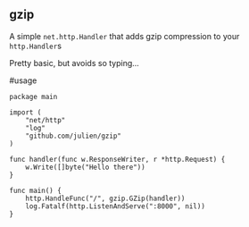 gzip
-----

A simple `net.http.Handler` that adds gzip compression to your `http.Handler`s

Pretty basic, but avoids so typing...


#usage
```
package main

import (
    "net/http"
    "log"
    "github.com/julien/gzip"
)

func handler(func w.ResponseWriter, r *http.Request) {
    w.Write([]byte("Hello there"))
}

func main() {
    http.HandleFunc("/", gzip.GZip(handler))
    log.Fatalf(http.ListenAndServe(":8000", nil))
}
```

